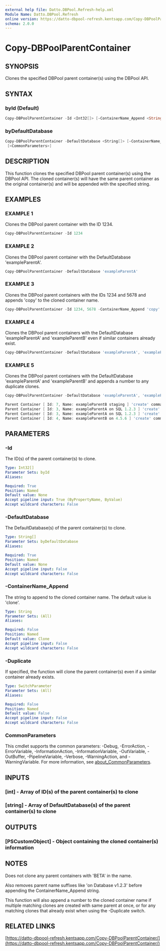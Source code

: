 ```yaml
---
external help file: Datto.DBPool.Refresh-help.xml
Module Name: Datto.DBPool.Refresh
online version: https://datto-dbpool-refresh.kentsapp.com/Copy-DBPoolParentContainer/
schema: 2.0.0
---
```


# Copy-DBPoolParentContainer

## SYNOPSIS

Clones the specified DBPool parent container(s) using the DBPool API.

## SYNTAX

### byId (Default)

```PowerShell
Copy-DBPoolParentContainer -Id <Int32[]> [-ContainerName_Append <String>] [-Duplicate] [<CommonParameters>]
```

### byDefaultDatabase

```PowerShell
Copy-DBPoolParentContainer -DefaultDatabase <String[]> [-ContainerName_Append <String>] [-Duplicate]
 [<CommonParameters>]
```

## DESCRIPTION

This function clones the specified DBPool parent container(s) using the DBPool API.
The cloned container(s) will have the same parent container as the original container(s) and will be appended with the specified string.

## EXAMPLES

### EXAMPLE 1

Clones the DBPool parent container with the ID 1234.

```PowerShell
Copy-DBPoolParentContainer -Id 1234
```

### EXAMPLE 2

Clones the DBPool parent container with the DefaultDatabase 'exampleParentA'.

```PowerShell
Copy-DBPoolParentContainer -DefaultDatabase 'exampleParentA'
```

### EXAMPLE 3

Clones the DBPool parent containers with the IDs 1234 and 5678 and appends 'copy' to the cloned container name.

```PowerShell
Copy-DBPoolParentContainer -Id 1234, 5678 -ContainerName_Append 'copy'
```

### EXAMPLE 4

Clones the DBPool parent containers with the DefaultDatabase 'exampleParentA' and 'exampleParentB' even if similar containers already exist.

```PowerShell
Copy-DBPoolParentContainer -DefaultDatabase 'exampleParentA', 'exampleParentB' -Duplicate
```

### EXAMPLE 5

Clones the DBPool parent containers with the DefaultDatabase 'exampleParentA' and 'exampleParentB' and appends a number to any duplicate clones.

```PowerShell
Copy-DBPoolParentContainer -DefaultDatabase 'exampleParentA', 'exampleParentB', 'exampleParentA
```

```PowerShell
Parent Container [ Id: 7, Name: exampleParentB staging ] 'create' command sent for new Container [ exampleB staging(clone) ]
Parent Container [ Id: 3, Name: exampleParentA on SQL 1.2.3 ] 'create' command sent for new Container [ exampleA(clone-1) ]
Parent Container [ Id: 3, Name: exampleParentA on SQL 1.2.3 ] 'create' command sent for new Container [ exampleA(clone-2) ]
Parent Container [ Id: 4, Name: exampleParentB on 4.5.6 ] 'create' command sent for new Container [ exampleB(clone) ]
```

## PARAMETERS

### -Id

The ID(s) of the parent container(s) to clone.

```yaml
Type: Int32[]
Parameter Sets: byId
Aliases:

Required: True
Position: Named
Default value: None
Accept pipeline input: True (ByPropertyName, ByValue)
Accept wildcard characters: False
```

### -DefaultDatabase

The DefaultDatabase(s) of the parent container(s) to clone.

```yaml
Type: String[]
Parameter Sets: byDefaultDatabase
Aliases:

Required: True
Position: Named
Default value: None
Accept pipeline input: False
Accept wildcard characters: False
```

### -ContainerName_Append

The string to append to the cloned container name.
The default value is 'clone'.

```yaml
Type: String
Parameter Sets: (All)
Aliases:

Required: False
Position: Named
Default value: Clone
Accept pipeline input: False
Accept wildcard characters: False
```

### -Duplicate

If specified, the function will clone the parent container(s) even if a similar container already exists.

```yaml
Type: SwitchParameter
Parameter Sets: (All)
Aliases:

Required: False
Position: Named
Default value: False
Accept pipeline input: False
Accept wildcard characters: False
```

### CommonParameters

This cmdlet supports the common parameters: -Debug, -ErrorAction, -ErrorVariable, -InformationAction, -InformationVariable, -OutVariable, -OutBuffer, -PipelineVariable, -Verbose, -WarningAction, and -WarningVariable. For more information, see [about_CommonParameters](http://go.microsoft.com/fwlink/?LinkID=113216).

## INPUTS

### [int] - Array of ID(s) of the parent container(s) to clone

### [string] - Array of DefaultDatabase(s) of the parent container(s) to clone

## OUTPUTS

### [PSCustomObject] - Object containing the cloned container(s) information

## NOTES

Does not clone any parent containers with 'BETA' in the name.

Also removes parent name suffixes like 'on Database v1.2.3' before appending the ContainerName_Append string.

This function will also append a number to the cloned container name if multiple matching clones are created with same parent at once, or for any matching clones that already exist when using the -Duplicate switch.

## RELATED LINKS

[https://datto-dbpool-refresh.kentsapp.com/Copy-DBPoolParentContainer/](https://datto-dbpool-refresh.kentsapp.com/Copy-DBPoolParentContainer/)
